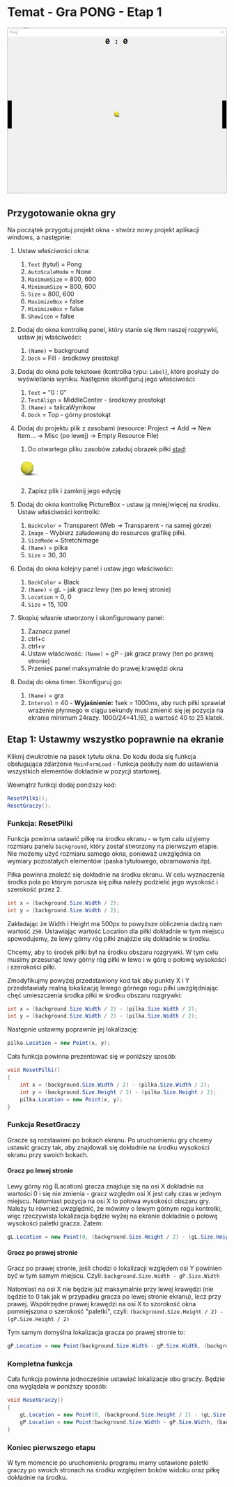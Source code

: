 # Temat - Gra PONG - Etap 1

![screen](Grafiki/T22_screen01.png)

## Przygotowanie okna gry

Na początek przygotuj projekt okna - stwórz nowy projekt aplikacji windows, a następnie:

1. Ustaw właściwości okna:
   1. `Text` (tytuł) = Pong
   2. `AutoScaleMode` = None
   3. `MaximumSize` = 800, 600
   4. `MinimumSize` = 800, 600
   5. `Size` = 800, 600
   6. `MaximizeBox` = false
   7. `MinimizeBox` = false
   8. `ShowIcon` = false
2. Dodaj do okna kontrolkę panel, który stanie się tłem naszej rozgrywki, ustaw jej właściwości:
   1. `(Name)` = background
   2. `Dock` = Fill - środkowy prostokąt
3. Dodaj do okna pole tekstowe (kontrolka typu: `Label`), które posłuży do wyświetlania wyniku. Następnie skonfiguruj jego właściwości:
   1. `Text` = "0 : 0"
   2. `TextAlign` = MiddleCenter - środkowy prostokąt
   3. `(Name)` = talicaWynikow
   4. `Dock` = Top - górny prostokąt
4. Dodaj do projektu plik z zasobami (resource: Project -> Add -> New Item... -> Misc (po lewej) -> Empty Resource File)
   1. Do otwartego pliku zasobów załaduj obrazek piłki [stąd](Grafiki/T22_pilka.png):

    ![piłka](Grafiki/T22_pilka.png)

   2. Zapisz plik i zamknij jego edycję
5. Dodaj do okna kontrolkę PictureBox - ustaw ją mniej/więcej na środku. Ustaw właściwości kontrolki:
   1. `BackColor` = Transparent (Web -> Transparent - na samej górze)
   2. `Image` - Wybierz załadowaną do resources grafikę piłki.
   3. `SizeMode` = StretchImage
   4. `(Name)` = pilka
   5. `Size` = 30, 30
6. Dodaj do okna kolejny panel i ustaw jego właściwości:
   1. `BackColor` = Black
   2. `(Name)` = gL - jak gracz lewy (ten po lewej stronie)
   3. `Location` = 0, 0
   4. `Size` = 15, 100
7. Skopiuj własnie utworzony i skonfigurowany panel:
   1. Zaznacz panel
   2. ctrl+c
   3. ctrl+v
   4. Ustaw właściwość: `(Name)` = gP - jak gracz prawy (ten po prawej stronie)
   5. Przenieś panel maksymalnie do prawej krawędzi okna
8. Dodaj do okna timer. Skonfiguruj go:
   1. `(Name)` = gra
   2. `Interval` = 40 - **Wyjaśnienie:** 1sek = 1000ms, aby ruch piłki sprawiał wrażenie płynnego w ciągu sekundy musi zmienić się jej pozycja na ekranie minimum 24razy. 1000/24=41.(6), a wartość 40 to 25 klatek.

## Etap 1: Ustawmy wszystko poprawnie na ekranie

Kliknij dwukrotnie na pasek tytułu okna. Do kodu doda się funkcja obsługująca zdarzenie `MainFormLoad` - funkcja posłuży nam do ustawienia wszystkich elementów dokładnie w pozycji startowej.

Wewnątrz funkcji dodaj poniższy kod:
```csharp
ResetPilki();
ResetGraczy();
```

### Funkcja: ResetPilki
Funkcja powinna ustawić piłkę na środku ekranu - w tym calu użyjemy rozmiaru panelu `background`, który został stworzony na pierwszym etapie. Nie możemy użyć rozmiaru samego okna, ponieważ uwzględnia on wymiary pozostałych elementów (paska tytułowego, obramowania itp).

Piłka powinna znaleźć się dokładnie na środku ekranu. W celu wyznaczenia środka pola po którym porusza się piłka należy podzielić jego wysokość i szerokość przez 2.

```csharp
int x = (background.Size.Width / 2);
int y = (background.Size.Width / 2);
```

Zakładając że Width i Height ma 500px to powyższe obliczenia dadzą nam wartość `250`. Ustawiając wartość Location dla piłki dokładnie w tym miejscu spowodujemy, że lewy górny róg piłki znajdzie się dokładnie w środku. 

Chcemy, aby to środek piłki był na środku obszaru rozgrywki. W tym celu musimy przesunąć lewy górny róg piłki w lewo i w górę o połowę wysokości i szerokości piłki.

Zmodyfikujmy powyżej przedstawiony kod tak aby punkty X i Y przedstawiały realną lokalizację lewego górnego rogu piłki uwzględniając chęć umieszczenia środka piłki w środku obszaru rozgrywki:

```csharp
int x = (background.Size.Width / 2) - (pilka.Size.Width / 2);
int y = (background.Size.Width / 2) - (pilka.Size.Width / 2);
```

Następnie ustawmy poprawnie jej lokalizację:
```csharp
pilka.Location = new Point(x, y);
```

Cała funkcja powinna prezentować się w poniższy sposób:
```csharp
void ResetPilki()
{
	int x = (background.Size.Width / 2) - (pilka.Size.Width / 2);
	int y = (background.Size.Height / 2) - (pilka.Size.Height / 2);
	pilka.Location = new Point(x, y);
}
```

### Funkcja ResetGraczy

Gracze są rozstawieni po bokach ekranu. Po uruchomieniu gry chcemy ustawić graczy tak, aby znajdowali się dokładnie na środku wysokości ekranu przy swoich bokach.

#### Gracz po lewej stronie 

Lewy górny róg (Lacation) gracza znajduje się na osi X dokładnie na wartości 0 i się nie zmienia - gracz względm osi X jest cały czas w jednym miejscu. Natomiast pozycja na osi X to połowa wysokości obszaru gry. Należy tu również uwzględnić, że mówimy o lewym górnym rogu kontrolki, więc rzeczywista lokalizacja będzie wyżej na ekranie dokładnie o połowę wysokości paletki gracza. Zatem:

```csharp
gL.Location = new Point(0, (background.Size.Height / 2) - (gL.Size.Height / 2));
```

#### Gracz po prawej stronie 

Gracz po prawej stronie, jeśli chodzi o lokalizacji względem osi Y powinien być w tym samym miejscu. Czyli: `background.Size.Width - gP.Size.Width`

Natomiast na osi X nie będzie już maksymalnie przy lewej krawędzi (nie będzie to 0 tak jak w przypadku gracza po lewej stronie ekranu), lecz przy prawej. Współrzędne prawej krawędzi na osi X to szorokość okna pomniejszona o szerokość "paletki", czyli: `(background.Size.Height / 2) - (gP.Size.Height / 2)`

Tym samym domyślna lokalizacja gracza po prawej stronie to:

```csharp
gP.Location = new Point(background.Size.Width - gP.Size.Width, (background.Size.Height / 2) - (gP.Size.Height / 2));
```

### Kompletna funkcja
Cała funkcja powinna jednocześnie ustawiać lokalizacje obu graczy. Będzie ona wyglądała w poniższy sposób:

```csharp
void ResetGraczy()
{
	gL.Location = new Point(0, (background.Size.Height / 2) - (gL.Size.Height / 2));
	gP.Location = new Point(background.Size.Width - gP.Size.Width, (background.Size.Height / 2) - (gP.Size.Height / 2));
}
```

### Koniec pierwszego etapu

W tym momencie po uruchomieniu programu mamy ustawione paletki graczy po swoich stronach na środku względem boków widoku oraz piłkę dokładnie na środku.